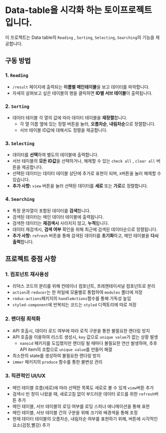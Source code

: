 # Data-table을 시각화 하는 토이프로젝트 입니다.

이 프로젝트는 Data table의 `Reading` , `Sorting`, `Selecting`, `Searching`의 기능을 제공합니다.

## 구동 방법

### 1. `Reading`

- `/result` 페이지에 출력되는 **이름별 메인테이블**을 보고 데이터를 파악합니다.
- 자세히 살펴보고 싶은 테이블의 행을 클릭하면 **ID별 서브 테이블**이 출력됩니다.

### 2. `Sorting`

- 데이터 테이블 각 열의 값에 따라 데이터 테이블을 **재정렬**합니다.
  - 각 열 이름 옆에 있는 정렬 버튼을 눌러, **오름차순**, **내림차순**으로 정렬합니다.
  - 서브 테이블 ID값에 대해서도 정렬을 제공합니다.

### 3. `Selecting`

- 데이터를 **선택**하여 별도의 테이블에 출력합니다.
- 서브 테이블의 **모든 ID값**을 선택하거나, 해제할 수 있는 `check all` , `clear all` 버튼을 제공합니다.
- 선택된 데이터는 데이터 테이블 상단에 추가로 표현이 되며, `X`버튼을 눌러 해제할 수 있습니다.
- **추가 사항:** `view` 버튼을 눌러 선택된 데이터를 **세로** 또는 **가로**로 정렬합니다.

### 4. `Searching`

- 특정 문자열이 포함된 데이터를 **검색**합니다.
- 검색된 데이터는 메인 데이터 테이블에 출력됩니다.
- 검색한 데이터는 **재검색시** 사라지지 않고, **누적**됩니다.
- 데이터 재검색시, **검색 여부** 확인을 위해 최근에 검색된 데이터순으로 정렬됩니다.
- **추가 사항:** `refresh` 버튼을 통해 검색된 데이터를 **초기화**하고, 메인 테이블을 **다시 출력**합니다.

## 프로젝트 중점 사항

### 1. 컴포넌트 재사용성

- 리덕스 코드의 분리를 위해 컨테이너 컴포넌트, 프레젠테이셔널 컴포넌트로 분리
- `action`과 `reducer`는 한 파일에 모듈별로 통합하여 `modules` 폴더에 저장
- `redux-actions`패키지의 `handleActions`함수를 통해 가독성 높임
- `styled-component`에 반복되는 코드는 `styled` 디렉토리에 따로 저장

### 2. 랜더링 최적화

- API 호출시, 데이터 로드 여부에 따라 로직 구분을 통한 불필요한 랜더링 방지
- API 호출을 이용하여 리스트 생성시, `key` 값으로 `unique value`가 없는 상황 발생
  - `nanoid` 패키지를 도입했지만 랜더링 될 때마다 불필요한 연산 발생하여, 추후 API item의 조합으로 `unique value`를 만들어 해결
- 최소한의 state를 생성하여 불필요한 랜더링 방지
- `immer` 패키지의 `produce` 함수를 통한 불변성 관리

### 3. 직관적인 UI/UX

- 메인 테이블 흐름(세로)에 따라 선택한 목록도 세로로 볼 수 있게 `view`버튼 추가
- 검색시 빈 창이 나왔을 때, 새로고침 없이 부드러운 데이터 로드를 위한 `refresh`버튼 추가
- 메인 테이블, 서브 테이블의 로딩 여부를 로딩 스피너 애니메이션을 통해 표현
- 메인 테이블, 서브 테이블 간의 구분을 위해 크기와 배경색을 통해 조정
- 현재 데이터 테이블의 오름차순, 내림차순 여부를 표현하기 위해, 버튼에 시각적인 요소(검정,빨강) 추가
